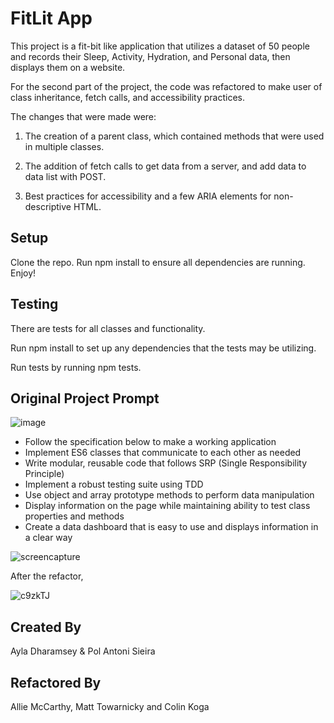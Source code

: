 # FitLit App

This project is a fit-bit like application that utilizes a dataset of 50 people and records their Sleep, Activity, Hydration, and Personal data, then displays them on a website. 

For the second part of the project, the code was refactored to make user of class inheritance, fetch calls, and accessibility practices.

The changes that were made were:

1. The creation of a parent class, which contained methods that were used in multiple classes.

2. The addition of fetch calls to get data from a server, and add data to data list with POST.

3. Best practices for accessibility and a few ARIA elements for non-descriptive HTML.


## Setup

Clone the repo.
Run npm install to ensure all dependencies are running.
Enjoy!

## Testing

There are tests for all classes and functionality.

Run npm install to set up any dependencies that the tests may be utilizing.

Run tests by running npm tests.

## Original Project Prompt

![image](https://github.com/posi7790/fitlit/blob/master/images/Screen%20Shot%202019-07-10%20at%204.26.40%20PM.png )

- Follow the specification below to make a working application
- Implement ES6 classes that communicate to each other as needed
- Write modular, reusable code that follows SRP (Single Responsibility Principle)
- Implement a robust testing suite using TDD
- Use object and array prototype methods to perform data manipulation
- Display information on the page while maintaining ability to test class properties and methods
- Create a data dashboard that is easy to use and displays information in a clear way

![screencapture](https://github.com/posi7790/fitlit/blob/master/images/screencapture.png)

After the refactor, 

![c9zkTJ](https://i.makeagif.com/media/10-30-2019/c9zkTJ.gif)

## Created By 
Ayla Dharamsey & Pol Antoni Sieira 

## Refactored By

Allie McCarthy, Matt Towarnicky and Colin Koga

